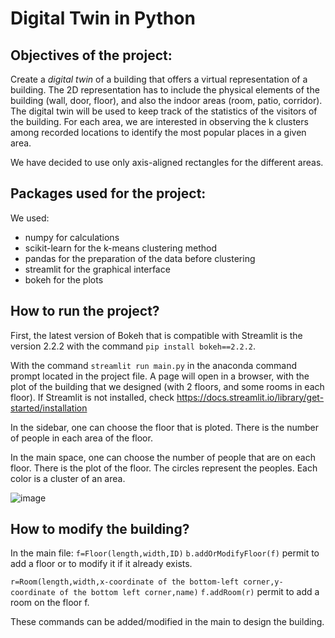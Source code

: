 # Digital Twin in Python

## Objectives of the project:
Create a *digital twin* of a building that offers a virtual representation of a building. The 2D representation has to include the physical elements of the building (wall, door, floor), and also the indoor areas (room, patio, corridor). 
The digital twin will be used to keep track of the statistics of the visitors of the building.
For each area, we are interested in observing the k clusters among recorded locations to identify the most popular places in a given area. 

We have decided to use only axis-aligned rectangles for the different areas. 

## Packages used for the project:
We used:
- numpy for calculations
- scikit-learn for the k-means clustering method
- pandas for the preparation of the data before clustering
- streamlit for the graphical interface
- bokeh for the plots

## How to run the project?
First, the latest version of Bokeh that is compatible with Streamlit is the version 2.2.2 with the command `pip install bokeh==2.2.2`.

With the command `streamlit run main.py` in the anaconda command prompt located in the project file. A page will open in a browser, with the plot of the building that we designed (with 2 floors, and some rooms in each floor). If Streamlit is not installed, check https://docs.streamlit.io/library/get-started/installation

In the sidebar, one can choose the floor that is ploted. There is the number of people in each area of the floor.

In the main space, one can choose the number of people that are on each floor. There is the plot of the floor. The circles represent the peoples. Each color is a cluster of an area.

![image](https://user-images.githubusercontent.com/90897781/140501131-92794205-2f31-4433-878d-c3b925be3f83.png)


## How to modify the building?
In the main file:
`f=Floor(length,width,ID)`
`b.addOrModifyFloor(f)`
permit to add a floor or to modify it if it already exists.

`r=Room(length,width,x-coordinate of the bottom-left corner,y-coordinate of the bottom left corner,name)`
`f.addRoom(r)` permit to add a room on the floor f.

These commands can be added/modified in the main to design the building.
